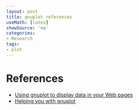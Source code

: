```yaml
---
layout: post
title: gnuplot references
useMath: [latex]
showSource: 'no'
categories:
- Research
tags:
- plot
---
```


# References
 - [Using gnuplot to display data in your Web pages][1]
 - [Helping you with gnuplot][2]
 
 
[2]: http://www.gnuplot.info/help.html 
[1]: http://www.ibm.com/developerworks/aix/library/au-gnuplot/